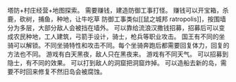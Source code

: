 塔防+村庄经营+地图探索。
需要赚钱，建造防御工事打怪。
赚钱可以开宝箱，杀鹿，砍树，捕鱼，种地，让牛吃草
防御工事类似[[鼠之城邦 ratropolis]]，按围墙分为多层，大部分敌人会被挡在墙外。
可以靠给流浪汉撒钱招募，招募后可以变成农民种地，工人建筑，弓箭手设计，骑士，枪兵等职业攻击。
国王有不同的坐骑可以解锁。不同坐骑特性和攻击不同。每个坐骑奔跑后都需要回复体力，回复的方法也不同。
游戏有白天黑夜，敌人只在黑夜来。
游戏有不同天气。
可以招募到隐士，有不同的效果。
可以打到敌人的洞窟把洞窟炸掉。
可以造船去新的岛，需要不时回来修复不然旧岛会被腐蚀。